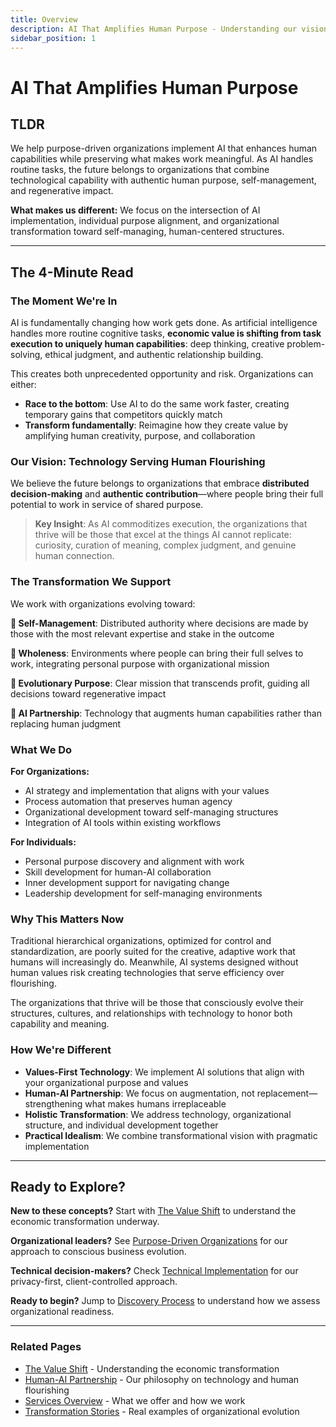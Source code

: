```yaml
---
title: Overview
description: AI That Amplifies Human Purpose - Understanding our vision and approach
sidebar_position: 1
---
```


# AI That Amplifies Human Purpose

## TLDR

We help purpose-driven organizations implement AI that enhances human capabilities while preserving what makes work meaningful. As AI handles routine tasks, the future belongs to organizations that combine technological capability with authentic human purpose, self-management, and regenerative impact.

**What makes us different:** We focus on the intersection of AI implementation, individual purpose alignment, and organizational transformation toward self-managing, human-centered structures.

---

## The 4-Minute Read

### The Moment We're In

AI is fundamentally changing how work gets done. As artificial intelligence handles more routine cognitive tasks, **economic value is shifting from task execution to uniquely human capabilities**: deep thinking, creative problem-solving, ethical judgment, and authentic relationship building.

This creates both unprecedented opportunity and risk. Organizations can either:
- **Race to the bottom**: Use AI to do the same work faster, creating temporary gains that competitors quickly match
- **Transform fundamentally**: Reimagine how they create value by amplifying human creativity, purpose, and collaboration

### Our Vision: Technology Serving Human Flourishing

We believe the future belongs to organizations that embrace **distributed decision-making** and **authentic contribution**—where people bring their full potential to work in service of shared purpose.

> **Key Insight**: As AI commoditizes execution, the organizations that thrive will be those that excel at the things AI cannot replicate: curiosity, curation of meaning, complex judgment, and genuine human connection.

### The Transformation We Support

We work with organizations evolving toward:

**🌱 Self-Management**: Distributed authority where decisions are made by those with the most relevant expertise and stake in the outcome

**🤝 Wholeness**: Environments where people can bring their full selves to work, integrating personal purpose with organizational mission  

**🎯 Evolutionary Purpose**: Clear mission that transcends profit, guiding all decisions toward regenerative impact

**🤖 AI Partnership**: Technology that augments human capabilities rather than replacing human judgment

### What We Do

**For Organizations:**
- AI strategy and implementation that aligns with your values
- Process automation that preserves human agency
- Organizational development toward self-managing structures
- Integration of AI tools within existing workflows

**For Individuals:**
- Personal purpose discovery and alignment with work
- Skill development for human-AI collaboration
- Inner development support for navigating change
- Leadership development for self-managing environments

### Why This Matters Now

Traditional hierarchical organizations, optimized for control and standardization, are poorly suited for the creative, adaptive work that humans will increasingly do. Meanwhile, AI systems designed without human values risk creating technologies that serve efficiency over flourishing.

The organizations that thrive will be those that consciously evolve their structures, cultures, and relationships with technology to honor both capability and meaning.

### How We're Different

- **Values-First Technology**: We implement AI solutions that align with your organizational purpose and values
- **Human-AI Partnership**: We focus on augmentation, not replacement—strengthening what makes humans irreplaceable
- **Holistic Transformation**: We address technology, organizational structure, and individual development together
- **Practical Idealism**: We combine transformational vision with pragmatic implementation

---

## Ready to Explore?

**New to these concepts?** Start with [The Value Shift](/transformation/value-shift) to understand the economic transformation underway.

**Organizational leaders?** See [Purpose-Driven Organizations](/approach/purpose-driven-organizations) for our approach to conscious business evolution.

**Technical decision-makers?** Check [Technical Implementation](/methodology/technical-implementation) for our privacy-first, client-controlled approach.

**Ready to begin?** Jump to [Discovery Process](/get-started/discovery-process) to understand how we assess organizational readiness.

---

### Related Pages
- [The Value Shift](/docs/transformation/value-shift) - Understanding the economic transformation
- [Human-AI Partnership](/docs/approach/human-ai-partnership) - Our philosophy on technology and human flourishing  
- [Services Overview](/docs/services/services-overview) - What we offer and how we work
- [Transformation Stories](/docs/impact/transformation-stories) - Real examples of organizational evolution